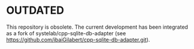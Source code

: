 # OUTDATED #

This repository is obsolete. The current development has been integrated as a fork of systelab/cpp-sqlite-db-adapter (see https://github.com/ibaiGilabert/cpp-sqlite-db-adapter.git).

